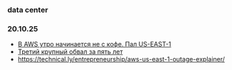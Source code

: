 ### data center
### 20.10.25
- [В AWS утро начинается не с кофе. Пал US-EAST-1](https://habr.com/ru/companies/ruvds/articles/958784/)
- [Третий крупный обвал за пять лет](https://www.ixbt.com/news/2025/10/21/amazon-aws-us-east-1.html)
- https://technical.ly/entrepreneurship/aws-us-east-1-outage-explainer/
